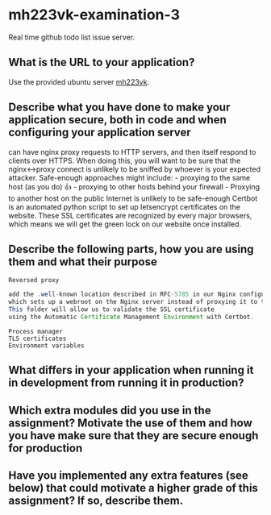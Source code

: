 # mh223vk-examination-3
Real time github todo list issue server.

## What is the URL to your application?
Use the provided ubuntu server [mh223vk](https://cscloud401.lnu.se/).
## Describe what you have done to make your application secure, both in code and when configuring your application server

can have nginx proxy requests to HTTP servers, and then itself respond to clients over HTTPS. When doing this, you will want to be sure that the nginx<->proxy connect is unlikely to be sniffed by whoever is your expected attacker. Safe-enough approaches might include: 
     - proxying to the same host (as you do) :+1:
     - proxying to other hosts behind your firewall
          - Proxying to another host on the public Internet is unlikely to be safe-enough
Certbot is an automated python script to set up letsencrypt certificates on the website. These SSL certificates are recognized by every major browsers, which means we will get the green lock on our website once installed.

## Describe the following parts, how you are using them and what their purpose
    Reversed proxy 
```` Java
add the .well-known location described in RFC-5785 in our Nginx configuration 
which sets up a webroot on the Nginx server instead of proxying it to the backend server.
This folder will allow us to validate the SSL certificate 
using the Automatic Certificate Management Environment with Certbot.
````
    Process manager
    TLS certificates
    Environment variables
## What differs in your application when running it in development from running it in production?



## Which extra modules did you use in the assignment? Motivate the use of them and how you have make sure that they are secure enough for production

## Have you implemented any extra features (see below) that could motivate a higher grade of this assignment? If so, describe them.

